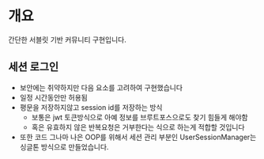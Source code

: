 # 개요
간단한 서블릿 기반 커뮤니티 구현입니다.

## 세션 로그인
- 보안에는 취약하지만 다음 요소를 고려하여 구현했습니다
- 일정 시간동안만 허용됨
- 평문을 저장하지않고 session id를 저장하는 방식
  - 보통은 jwt 토큰방식으로 아예 정보를 브루트포스으로도 찾기 힘들게 해야함
  - 혹은 유효하지 않은 반복요청은 거부한다는 식으로 하는게 적합할 것입니다
- 또한 코드 그나마 나은 OOP를 위해서 세션 관리 부분인 UserSessionManager는 싱글톤 방식으로 만들었습니다.